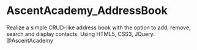 # AscentAcademy_AddressBook
Realize a simple CRUD-like address book with the option to add, remove, search and display contacts. Using HTML5, CSS3, JQuery. @AscentAcademy
